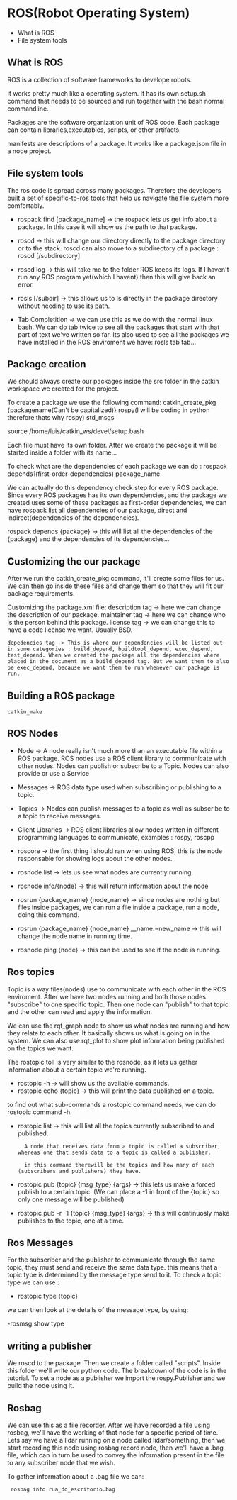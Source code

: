 # ROS(Robot Operating System)

- What is ROS
- File system tools

## What is ROS

ROS is a collection of software frameworks to develope robots.

It works pretty much like a operating system. It has its own setup.sh command that needs to be sourced and run togather with the bash normal commandline.

Packages are the software organization unit of ROS code. Each package can contain libraries,executables, scripts, or other artifacts.

manifests are descriptions of a package. It works like a package.json file in a node project.

## File system tools

The ros code is spread across many packages. Therefore the developers built a set of specific-to-ros tools that help us navigate the file system more comfortably.

- rospack find [package_name] -> the rospack lets us get info about a package. In this case it will show us the path to that package.

- roscd <package-or-stack> -> this will change our directory directly to the package directory or to the stack. roscd can also move to a subdirectory of a package : roscd <package>[/subdirectory]

- roscd log -> this will take me to the folder ROS keeps its logs. If I haven't run any ROS program yet(which I havent) then this will give back an error.

- rosls <package-or-stack>[/subdir] -> this allows us to ls directly in the package directory without needing to use its path.

- Tab Completition -> we can use this as we do with the normal linux bash. We can do tab twice to see all the packages that start with that part of text we've written so far. Its also used to see all the packages we have installed in the ROS enviroment we have: rosls tab tab...

## Package creation

We should always create our packages inside the src folder in the catkin workspace we created for the project.

To create a package we use the following command:
catkin_create_pkg {packagename(Can't be capitalized)} rospy(I will be coding in python therefore thats why rospy) std_msgs

source /home/luis/catkin_ws/devel/setup.bash

Each file must have its own folder. After we create the package it will be started inside a folder with its name...

To check what are the dependencies of each package we can do :
rospack depends1(first-order-dependencies) package_name

We can actually do this dependency check step for every ROS package. Since every ROS packages has its own dependencies, and the package we created uses some of these packages as first-order dependencies, we can have rospack list all dependencies of our package, direct and indirect(dependencies of the dependencies).

rospack depends {package} -> this will list all the dependencies of the {package} and the dependencies of its dependencies...

## Customizing the our package

After we run the catkin_create_pkg command, it'll create some files for us. We can then go inside these files and change them so that they will fit our package requirements.

Customizing the package.xml file:
description tag -> here we can change the description of our package.
maintainer tag -> here we can change who is the person behind this package.
license tag -> we can change this to have a code license we want. Usually BSD.

    depedencies tag -> This is where our dependencies will be listed out in some categories : build_depend, buildtool_depend, exec_depend, test_depend. When we created the package all the dependencies where placed in the document as a build_depend tag. But we want them to also be exec_depend, because we want them to run whenever our package is run.

## Building a ROS package

    catkin_make

## ROS Nodes

- Node -> A node really isn't much more than an executable file within a ROS package. ROS nodes use a ROS client library to communicate with other nodes. Nodes can publish or subscribe to a Topic. Nodes can also provide or use a Service

- Messages -> ROS data type used when subscribing or publishing to a topic.
- Topics -> Nodes can publish messages to a topic as well as subscribe to a topic to receive messages.

- Client Libraries -> ROS client libraries allow nodes written in different programming languages to communicate, examples : rospy, roscpp

- roscore -> the first thing I should ran when using ROS, this is the node responsable for showing logs about the other nodes.

- rosnode list -> lets us see what nodes are currently running.

- rosnode info/{node} -> this will return information about the node

- rosrun {package_name} {node_name} -> since nodes are nothing but files inside packages, we can run a file inside a package, run a node, doing this command.

- rosrun {package_name} {node_name} \_\_name:=new_name -> this will change the node name in running time.

- rosnode ping {node} -> this can be used to see if the node is running.

## Ros topics

Topic is a way files(nodes) use to communicate with each other in the ROS enviroment. After we have two nodes running and both those nodes "subscribe" to one specific topic. Then one node can "publish" to that topic and the other can read and apply the information.

We can use the rqt_graph node to show us what nodes are running and how they relate to each other. It basically shows us what is going on in the system. We can also use rqt_plot to show plot information being published on the topics we want.

The rostopic toll is very similar to the rosnode, as it lets us gather information about a certain topic we're running.

- rostopic -h -> will show us the available commands.
- rostopic echo {topic} -> this will print the data published on a topic.

to find out what sub-commands a rostopic command needs, we can do rostopic command -h.

- rostopic list -> this will list all the topics currently subscribed to and published.

        A node that receives data from a topic is called a subscriber, whereas one that sends data to a topic is called a publisher.

        in this command therewill be the topics and how many of each (subscribers and publishers) they have.

- rostopic pub {topic} {msg_type} {args} -> this lets us make a forced publish to a certain topic. (We can place a -1 in front of the {topic} so only one message will be published)

- rostopic pub -r -1 {topic} {msg_type} {args} -> this will continuosly make publishes to the topic, one at a time.

## Ros Messages

For the subscriber and the publisher to communicate through the same topic, they must send and receive the same data type. this means that a topic type is determined by the message type send to it. To check a topic type we can use :

- rostopic type {topic}

we can then look at the details of the message type, by using:

-rosmsg show type

## writing a publisher

We roscd to the package. Then we create a folder called "scripts". Inside this folder we'll write our python code. The breakdown of the code is in the tutorial. To set a node as a publisher we import the rospy.Publisher and we build the node using it.

## Rosbag
We can use this as a file recorder. After we have recorded a file using rosbag, we'll have the working of that node for a specific period of time. Lets say we have a lidar running on a node called lidar/something, then we start recording this node using rosbag record node, then we'll have a .bag file, which can in turn be used to convey the information present in the file to any subscriber node that we wish.

To gather information about a .bag file we can:


```
 rosbag info rua_do_escritorio.bag 
```



